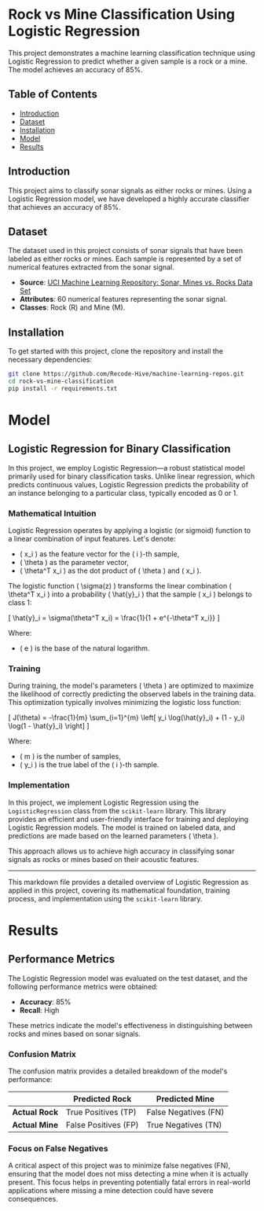 # Rock vs Mine Classification Using Logistic Regression

This project demonstrates a machine learning classification technique using Logistic Regression to predict whether a given sample is a rock or a mine. The model achieves an accuracy of 85%.

## Table of Contents
- [Introduction](#introduction)
- [Dataset](#dataset)
- [Installation](#installation)
- [Model](#model)
- [Results](#results)

## Introduction
This project aims to classify sonar signals as either rocks or mines. Using a Logistic Regression model, we have developed a highly accurate classifier that achieves an accuracy of 85%.

## Dataset
The dataset used in this project consists of sonar signals that have been labeled as either rocks or mines. Each sample is represented by a set of numerical features extracted from the sonar signal.

- **Source**: [UCI Machine Learning Repository: Sonar, Mines vs. Rocks Data Set](https://www.kaggle.com/datasets/mayurdalvi/sonar-mine-dataset)
- **Attributes**: 60 numerical features representing the sonar signal.
- **Classes**: Rock (R) and Mine (M).

## Installation
To get started with this project, clone the repository and install the necessary dependencies:

```bash
git clone https://github.com/Recode-Hive/machine-learning-repos.git
cd rock-vs-mine-classification
pip install -r requirements.txt
```

# Model

## Logistic Regression for Binary Classification

In this project, we employ Logistic Regression—a robust statistical model primarily used for binary classification tasks. Unlike linear regression, which predicts continuous values, Logistic Regression predicts the probability of an instance belonging to a particular class, typically encoded as 0 or 1.

### Mathematical Intuition

Logistic Regression operates by applying a logistic (or sigmoid) function to a linear combination of input features. Let's denote:
- \( x_i \) as the feature vector for the \( i \)-th sample,
- \( \theta \) as the parameter vector,
- \( \theta^T x_i \) as the dot product of \( \theta \) and \( x_i \).

The logistic function \( \sigma(z) \) transforms the linear combination \( \theta^T x_i \) into a probability \( \hat{y}_i \) that the sample \( x_i \) belongs to class 1:

\[ \hat{y}_i = \sigma(\theta^T x_i) = \frac{1}{1 + e^{-\theta^T x_i}} \]

Where:
- \( e \) is the base of the natural logarithm.

### Training

During training, the model's parameters \( \theta \) are optimized to maximize the likelihood of correctly predicting the observed labels in the training data. This optimization typically involves minimizing the logistic loss function:

\[ J(\theta) = -\frac{1}{m} \sum_{i=1}^{m} \left[ y_i \log(\hat{y}_i) + (1 - y_i) \log(1 - \hat{y}_i) \right] \]

Where:
- \( m \) is the number of samples,
- \( y_i \) is the true label of the \( i \)-th sample.

### Implementation

In this project, we implement Logistic Regression using the `LogisticRegression` class from the `scikit-learn` library. This library provides an efficient and user-friendly interface for training and deploying Logistic Regression models. The model is trained on labeled data, and predictions are made based on the learned parameters \( \theta \).

This approach allows us to achieve high accuracy in classifying sonar signals as rocks or mines based on their acoustic features.

---

This markdown file provides a detailed overview of Logistic Regression as applied in this project, covering its mathematical foundation, training process, and implementation using the `scikit-learn` library.

# Results

## Performance Metrics

The Logistic Regression model was evaluated on the test dataset, and the following performance metrics were obtained:

- **Accuracy**: 85%
- **Recall**: High

These metrics indicate the model's effectiveness in distinguishing between rocks and mines based on sonar signals.

### Confusion Matrix

The confusion matrix provides a detailed breakdown of the model's performance:

|                | Predicted Rock | Predicted Mine |
|----------------|----------------|----------------|
| **Actual Rock**| True Positives (TP) | False Negatives (FN) |
| **Actual Mine**| False Positives (FP) | True Negatives (TN) |

### Focus on False Negatives

A critical aspect of this project was to minimize false negatives (FN), ensuring that the model does not miss detecting a mine when it is actually present. This focus helps in preventing potentially fatal errors in real-world applications where missing a mine detection could have severe consequences.

